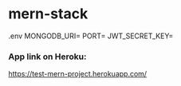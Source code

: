 # mern-stack

.env
MONGODB_URI=
PORT=
JWT_SECRET_KEY=


### App link on Heroku:
  https://test-mern-project.herokuapp.com/
